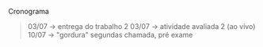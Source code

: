 Cronograma

> 03/07 -> entrega do trabalho 2
> 03/07 -> atividade avaliada 2 (ao vivo)
> 10/07 -> "gordura" segundas chamada, pré exame 
